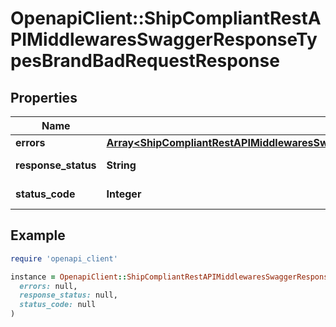 # OpenapiClient::ShipCompliantRestAPIMiddlewaresSwaggerResponseTypesBrandBadRequestResponse

## Properties

| Name | Type | Description | Notes |
| ---- | ---- | ----------- | ----- |
| **errors** | [**Array&lt;ShipCompliantRestAPIMiddlewaresSwaggerResponseTypesBrandBadRequestResponseError&gt;**](ShipCompliantRestAPIMiddlewaresSwaggerResponseTypesBrandBadRequestResponseError.md) |  | [optional] |
| **response_status** | **String** |  | [optional][default to &#39;Failure&#39;] |
| **status_code** | **Integer** |  | [optional][default to STATUS_CODE::N400] |

## Example

```ruby
require 'openapi_client'

instance = OpenapiClient::ShipCompliantRestAPIMiddlewaresSwaggerResponseTypesBrandBadRequestResponse.new(
  errors: null,
  response_status: null,
  status_code: null
)
```

